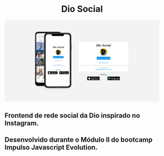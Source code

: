 <h1 align="center">
  Dio Social
</h1>


![cover](.github/dio-social.png?style=flat)


## Frontend de rede social da Dio inspirado no Instagram.


## Desenvolvido durante o Módulo II do bootcamp Impulso Javascript Evolution.
<br />
